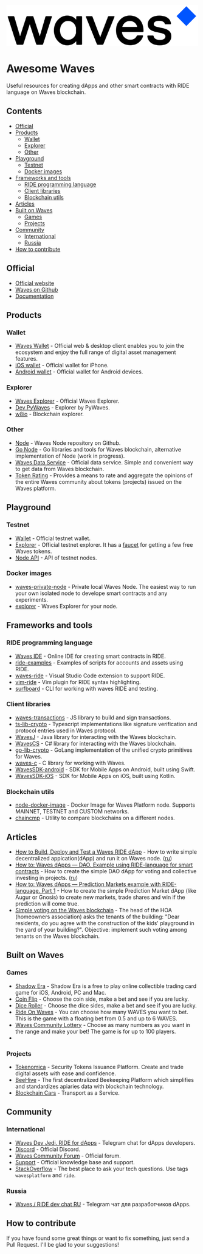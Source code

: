 <p align="center"><img src="logo.svg"/></p>

# Awesome Waves

Useful resources for creating dApps and other smart contracts with RIDE language on Waves blockchain.

## Contents

- [Official](#official)
- [Products](#products)
  - [Wallet](#wallet)
  - [Explorer](#explorer)
  - [Other](#other)
- [Playground](#playground)
  - [Testnet](#testnet)
  - [Docker images](#docker-images)
- [Frameworks and tools](#frameworks-and-tools)
  - [RIDE programming language](#ride-programming-language)
  - [Client libraries](#client-libraries)
  - [Blockchain utils](#blockchain-utils)
- [Articles](#articles)
- [Built on Waves](#built-on-waves)
  - [Games](#games)
  - [Projects](#projects)
- [Community](#community)
  - [International](#international)
  - [Russia](#russia)
- [How to contribute](#how-to-contribute)

## Official

- [Official website](https://wavesplatform.com/)
- [Waves on Github](https://github.com/wavesplatform/)
- [Documentation](https://docs.wavesplatform.com/)

## Products

### Wallet

- [Waves Wallet](https://dex.wavesplatform.com/) - Official web & desktop client enables you to join the ecosystem and enjoy the full range of digital asset management features.
- [iOS wallet](https://itunes.apple.com/us/app/waves-wallet/id1233158971) - Official wallet for iPhone.
- [Android wallet](https://play.google.com/store/apps/details?id=com.wavesplatform.wallet) - Official wallet for Android devices.

### Explorer

- [Waves Explorer](https://wavesexplorer.com) - Official Waves Explorer.
- [Dev PyWaves](http://dev.pywaves.org) - Explorer by PyWaves.
- [w8io](https://w8io.ru/) - Blockchain explorer.

### Other

- [Node](https://github.com/wavesplatform/Waves) - Waves Node repository on Github.
- [Go Node](https://github.com/wavesplatform/gowaves) - Go libraries and tools for Waves blockchain, alternative implementation of Node (work in progress).
- [Waves Data Service](https://api.wavesplatform.com/v0/docs/#/) - Official data service. Simple and convenient way to get data from Waves blockchain.
- [Token Rating](https://tokenrating.wavesexplorer.com) - Provides a means to rate and aggregate the opinions of the entire Waves community about tokens (projects) issued on the Waves platform.

## Playground

### Testnet

- [Wallet](https://testnet.wavesplatform.com/) - Official testnet wallet.
- [Explorer](https://wavesexplorer.com/testnet) - Official testnet explorer. It has a [faucet](https://wavesexplorer.com/testnet/faucet) for getting a few free Waves tokens.
- [Node API](https://nodes-testnet.wavesnodes.com/) - API of testnet nodes.

### Docker images

- [waves-private-node](https://hub.docker.com/r/wavesplatform/waves-private-node) - Private local Waves Node. The easiest way to run your own isolated node to develope smart contracts and any experiments.
- [explorer](https://hub.docker.com/r/wavesplatform/explorer) - Waves Explorer for your node.

## Frameworks and tools

### RIDE programming language

- [Waves IDE](https://ide.wavesplatform.com/) - Online IDE for creating smart contracts in RIDE.
- [ride-examples](https://github.com/wavesplatform/ride-examples) - Examples of scripts for accounts and assets using RIDE.
- [waves-ride](https://marketplace.visualstudio.com/items?itemName=wavesplatform.waves-ride) - Visual Studio Code extension to support RIDE.
- [vim-ride](https://github.com/rosmanov/vim-ride) - Vim plugin for RIDE syntax highlighting.
- [surfboard](https://github.com/wavesplatform/Surfboard) - CLI for working with waves RIDE and testing.

### Client libraries
- [waves-transactions](https://github.com/wavesplatform/waves-transactions) - JS library to build and sign transactions.
- [ts-lib-crypto](https://github.com/wavesplatform/ts-lib-crypto) - Typescript implementations like signature verification and protocol entries used in Waves protocol.
- [WavesJ](https://github.com/wavesplatform/WavesJ) - Java library for interacting with the Waves blockchain.
- [WavesCS](https://github.com/wavesplatform/WavesCS) - C# library for interacting with the Waves blockchain.
- [go-lib-crypto](https://github.com/wavesplatform/go-lib-crypto) - GoLang implementation of the unified crypto primitives for Waves.
- [waves-c](https://github.com/wavesplatform/waves-c) - C library for working with Waves.
- [WavesSDK-android](https://github.com/wavesplatform/WavesSDK-android) - SDK for Mobile Apps on Android, built using Swift.
- [WavesSDK-iOS](https://github.com/wavesplatform/WavesSDK-iOS) - SDK for Mobile Apps on iOS, built using Kotlin.

### Blockchain utils
- [node-docker-image](https://github.com/wavesplatform/node-docker-image) - Docker Image for Waves Platform node. Supports MAINNET, TESTNET and CUSTOM networks.
- [chaincmp](https://github.com/wavesplatform/gowaves/blob/master/cmd/chaincmp) - Utility to compare blockchains on a different nodes.

## Articles

- [How to Build, Deploy and Test a Waves RIDE dApp](https://blog.wavesplatform.com/how-to-build-deploy-and-test-a-waves-ride-dapp-785311f58c2) - How to write simple decentralized appication(dApp) and run it on Waves node. ([ru](https://habr.com/ru/company/waves/blog/459773/))
- [How to: Waves dApps — DAO. Example using RIDE-language for smart contracts](https://medium.com/@alexpupyshev/how-to-waves-dapps-dao-example-using-ride-language-for-smart-contracts-3b0ca55e48a8) - How to create the simple DAO dApp for voting and collective investing in projects. ([ru](https://habr.com/ru/post/447808/))
- [How to: Waves dApps — Prediction Markets example with RIDE-language. Part 1](https://medium.com/@alexpupyshev/how-to-waves-dapps-prediction-markets-example-with-ride-language-part-1-27b642f2fd0d) - How to create the simple Prediction Market dApp (like Augur or Gnosis) to create new markets, trade shares and win if the prediction will come true.
- [Simple voting on the Waves blockchain](https://docs.wavesplatform.com/en/smart-contracts/simple-voting-on-the-waves-blockchain.html) - The head of the HOA (homeowners association) asks the tenants of the building: "Dear residents, do you agree with the construction of the kids' playground in the yard of your building?". Objective: implement such voting among tenants on the Waves blockchain.

## Built on Waves

### Games
- [Shadow Era](http://www.shadowera.com/) - Shadow Era is a free to play online collectible trading card game for iOS, Android, PC and Mac. 
- [Coin Flip](https://www.coin-flip.io/) - Choose the coin side, make a bet and see if you are lucky.
- [Dice Roller](https://www.dice-roller.io/) - Choose the dice sides, make a bet and see if you are lucky.
- [Ride On Waves](https://www.waves-rider.io/) - You can choose how many WAVES you want to bet. This is the game with a floating bet from 0.5 and up to 6 WAVES.
- [Waves Community Lottery](https://bodrych.xyz/wclottery) - Choose as many numbers as you want in the range and make your bet! The game is for up to 100 players.
- 

### Projects

- [Tokenomica](https://tokenomica.com/) - Security Tokens Issuance Platform. Create and trade digital assets with ease and confidence.
- [BeeHive](https://www.beehivetoken.io/) - The first decentralized Beekeeping Platform which simplifies and standardizes apiaries data with blockchain technology.
- [Blockchain Cars](http://blockchaincars.io/) - Transport as a Service.

## Community

### International

- [Waves Dev Jedi. RIDE for dApps](https://t.me/waves_ride_dapps_dev) - Telegram chat for dApps developers.
- [Discord](https://discordapp.com/invite/cnFmDyA) - Official Discord.
- [Waves Community Forum](https://forum.wavesplatform.com/) - Official forum.
- [Support](https://support.wavesplatform.com/) - Official knowledge base and support.
- [StackOverflow](https://stackoverflow.com/questions/tagged/wavesplatform) - The best place to ask your tech questions. Use tags `wavesplatform` and `ride`.

### Russia

- [Waves / RIDE dev chat RU](https://t.me/tradisys_russia) - Telegram чат для разработчиков dApps.

## How to contribute

If you have found some great things or want to fix something, just send a Pull Request. I'll be glad to your suggestions!
